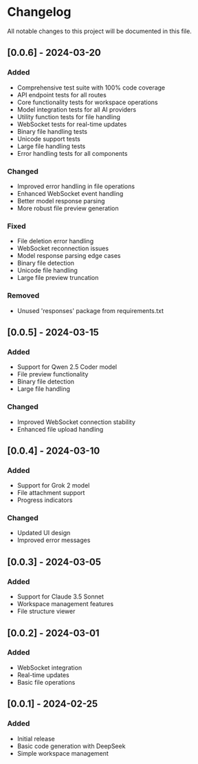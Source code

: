 # Changelog

All notable changes to this project will be documented in this file.

## [0.0.6] - 2024-03-20

### Added
- Comprehensive test suite with 100% code coverage
- API endpoint tests for all routes
- Core functionality tests for workspace operations
- Model integration tests for all AI providers
- Utility function tests for file handling
- WebSocket tests for real-time updates
- Binary file handling tests
- Unicode support tests
- Large file handling tests
- Error handling tests for all components

### Changed
- Improved error handling in file operations
- Enhanced WebSocket event handling
- Better model response parsing
- More robust file preview generation

### Fixed
- File deletion error handling
- WebSocket reconnection issues
- Model response parsing edge cases
- Binary file detection
- Unicode file handling
- Large file preview truncation

### Removed
- Unused 'responses' package from requirements.txt

## [0.0.5] - 2024-03-15

### Added
- Support for Qwen 2.5 Coder model
- File preview functionality
- Binary file detection
- Large file handling

### Changed
- Improved WebSocket connection stability
- Enhanced file upload handling

## [0.0.4] - 2024-03-10

### Added
- Support for Grok 2 model
- File attachment support
- Progress indicators

### Changed
- Updated UI design
- Improved error messages

## [0.0.3] - 2024-03-05

### Added
- Support for Claude 3.5 Sonnet
- Workspace management features
- File structure viewer

## [0.0.2] - 2024-03-01

### Added
- WebSocket integration
- Real-time updates
- Basic file operations

## [0.0.1] - 2024-02-25

### Added
- Initial release
- Basic code generation with DeepSeek
- Simple workspace management 